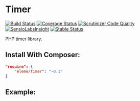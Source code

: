 # Timer
[![Build Status](https://travis-ci.org/thbourlove/feature.png?branch=master)](https://travis-ci.org/thbourlove/feature)
[![Coverage Status](https://coveralls.io/repos/thbourlove/feature/badge.png?branch=master)](https://coveralls.io/r/thbourlove/feature?branch=master)
[![Scrutinizer Code Quality](https://scrutinizer-ci.com/g/thbourlove/feature/badges/quality-score.png?s=f113f1ab965f6aaef55e497a330caf72bff94201)](https://scrutinizer-ci.com/g/thbourlove/feature/)
[![SensioLabsInsight](https://insight.sensiolabs.com/projects/3f166f53-7f52-4f66-9ab6-6a2ec36713f7/mini.png)](https://insight.sensiolabs.com/projects/3f166f53-7f52-4f66-9ab6-6a2ec36713f7)
[![Stable Status](https://poser.pugx.org/eleme/feature/v/stable.png)](https://packagist.org/packages/eleme/feature)

PHP timer library.

## Install With Composer:

```json
"require": {
    "eleme/timer": "~0.1"
}
```

## Example:
